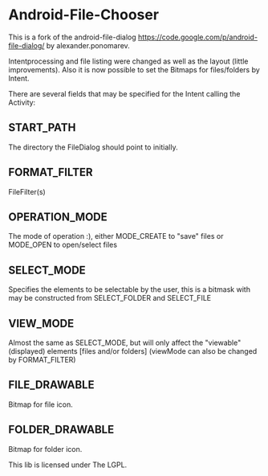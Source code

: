 Android-File-Chooser
====================
This is a fork of the android-file-dialog https://code.google.com/p/android-file-dialog/ by alexander.ponomarev.

Intentprocessing and file listing were changed as well as the layout (little improvements).
Also it is now possible to set the Bitmaps for files/folders by Intent.

There are several fields that may be specified for the Intent calling the Activity:

START_PATH
----------
The directory the FileDialog should point to initially.

FORMAT_FILTER
-------------
FileFilter(s)

OPERATION_MODE
--------------
The mode of operation :), either MODE_CREATE to "save" files or MODE_OPEN to open/select files

SELECT_MODE
-----------
Specifies the elements to be selectable by the user, this is a bitmask with may be constructed from SELECT_FOLDER and SELECT_FILE

VIEW_MODE
---------
Almost the same as SELECT_MODE, but will only affect the "viewable" (displayed) elements [files and/or folders] (viewMode can also be changed by FORMAT_FILTER)


FILE_DRAWABLE
-------------
Bitmap for file icon.

FOLDER_DRAWABLE
---------------
Bitmap for folder icon.


This lib is licensed under The LGPL.

